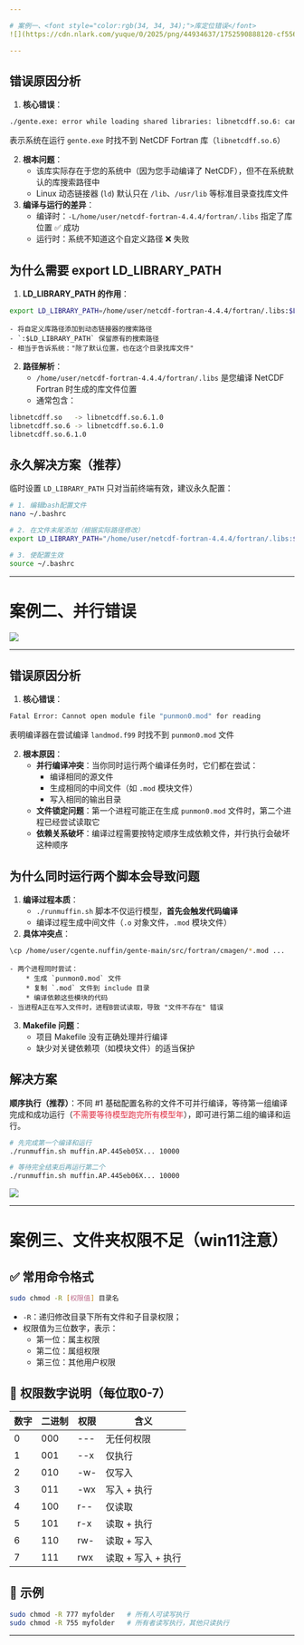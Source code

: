 ```yaml
---

# 案例一、<font style="color:rgb(34, 34, 34);">库定位错误</font>
![](https://cdn.nlark.com/yuque/0/2025/png/44934637/1752590888120-cf5568af-3265-454e-8d31-83eeba099886.png)

---
```


## 错误原因分析
1. **核心错误**：

```bash
./gente.exe: error while loading shared libraries: libnetcdff.so.6: cannot open shared object file: No such file or directory
```

表示系统在运行 `gente.exe` 时找不到 NetCDF Fortran 库（`libnetcdff.so.6`）

2. **根本问题**：
    - 该库实际存在于您的系统中（因为您手动编译了 NetCDF），但不在系统默认的库搜索路径中
    - Linux 动态链接器 (`ld`) 默认只在 `/lib`、`/usr/lib` 等标准目录查找库文件
3. **编译与运行的差异**：
    - 编译时：`-L/home/user/netcdf-fortran-4.4.4/fortran/.libs` 指定了库位置 ✅ 成功
    - 运行时：系统不知道这个自定义路径 ❌ 失败

## 为什么需要 export LD_LIBRARY_PATH
1. **LD_LIBRARY_PATH 的作用**：

```bash
export LD_LIBRARY_PATH=/home/user/netcdf-fortran-4.4.4/fortran/.libs:$LD_LIBRARY_PATH
```

    - 将自定义库路径添加到动态链接器的搜索路径
    - `:$LD_LIBRARY_PATH` 保留原有的搜索路径
    - 相当于告诉系统："除了默认位置，也在这个目录找库文件"
2. **路径解析**：
    - `/home/user/netcdf-fortran-4.4.4/fortran/.libs` 是您编译 NetCDF Fortran 时生成的库文件位置
    - 通常包含：

```bash
libnetcdff.so   -> libnetcdff.so.6.1.0
libnetcdff.so.6 -> libnetcdff.so.6.1.0
libnetcdff.so.6.1.0
```

## 永久解决方案（推荐）
临时设置 `LD_LIBRARY_PATH` 只对当前终端有效，建议永久配置：

```bash
# 1. 编辑bash配置文件
nano ~/.bashrc

# 2. 在文件末尾添加（根据实际路径修改）
export LD_LIBRARY_PATH="/home/user/netcdf-fortran-4.4.4/fortran/.libs:$LD_LIBRARY_PATH"

# 3. 使配置生效
source ~/.bashrc
```

---

# 案例二、<font style="color:rgb(34, 34, 34);">并行错误</font>
![](https://cdn.nlark.com/yuque/0/2025/png/44934637/1752591472296-54d93020-f0b3-43af-8846-735fc7e5a778.png)

---

## 错误原因分析
1. **核心错误**：

```bash
Fatal Error: Cannot open module file "punmon0.mod" for reading
```

表明编译器在尝试编译 `landmod.f99` 时找不到 `punmon0.mod` 文件

2. **根本原因**：
    - **并行编译冲突**：当你同时运行两个编译任务时，它们都在尝试：
        * 编译相同的源文件
        * 生成相同的中间文件（如 `.mod` 模块文件）
        * 写入相同的输出目录
    - **文件锁定问题**：第一个进程可能正在生成 `punmon0.mod` 文件时，第二个进程已经尝试读取它
    - **依赖关系破坏**：编译过程需要按特定顺序生成依赖文件，并行执行会破坏这种顺序

## 为什么同时运行两个脚本会导致问题
1. **编译过程本质**：
    - `./runmuffin.sh` 脚本不仅运行模型，**首先会触发代码编译**
    - 编译过程生成中间文件（`.o` 对象文件，`.mod` 模块文件）
2. **具体冲突点**：

```bash
\cp /home/user/cgente.nuffin/gente-main/src/fortran/cmagen/*.mod ...
```

    - 两个进程同时尝试：
        * 生成 `punmon0.mod` 文件
        * 复制 `.mod` 文件到 include 目录
        * 编译依赖这些模块的代码
    - 当进程A正在写入文件时，进程B尝试读取，导致 "文件不存在" 错误
3. **Makefile 问题**：
    - 项目 Makefile 没有正确处理并行编译
    - 缺少对关键依赖项（如模块文件）的适当保护

## 解决方案
**顺序执行（推荐）**：不同 #1 基础配置名称的文件不可并行编译，等待第一组编译完成和成功运行（<font style="color:#DF2A3F;">不需要等待模型跑完所有模型年</font>），即可进行第二组的编译和运行。

```bash
# 先完成第一个编译和运行
./runmuffin.sh muffin.AP.445eb05X... 10000

# 等待完全结束后再运行第二个
./runmuffin.sh muffin.AP.445eb06X... 10000
```

![](https://cdn.nlark.com/yuque/0/2025/png/44934637/1752591846540-6a88ffb6-63e2-45d4-91b1-6e4364e487a6.png)

---

# 案例三、文件夹权限不足（win11注意）
## ✅ 常用命令格式
```bash
sudo chmod -R [权限值] 目录名
```

+ `-R`：递归修改目录下所有文件和子目录权限；
+ 权限值为三位数字，表示：
    - 第一位：属主权限
    - 第二位：属组权限
    - 第三位：其他用户权限

## 🔢 权限数字说明（每位取0-7）
| 数字 | 二进制 | 权限 | 含义 |
| --- | --- | --- | --- |
| 0 | 000 | --- | 无任何权限 |
| 1 | 001 | --x | 仅执行 |
| 2 | 010 | -w- | 仅写入 |
| 3 | 011 | -wx | 写入 + 执行 |
| 4 | 100 | r-- | 仅读取 |
| 5 | 101 | r-x | 读取 + 执行 |
| 6 | 110 | rw- | 读取 + 写入 |
| 7 | 111 | rwx | 读取 + 写入 + 执行 |


## 🎯 示例
```bash
sudo chmod -R 777 myfolder   # 所有人可读写执行
sudo chmod -R 755 myfolder   # 所有者读写执行，其他只读执行
```

---

